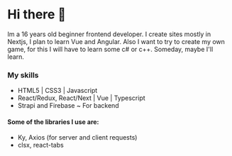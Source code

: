 # Hi there 👋
Im a 16 years old beginner frontend developer. I create sites mostly in Nextjs, I plan to learn Vue and Angular. Also I want to try to create my own game, for this I will have to learn some c# or c++. Someday, maybe I'll learn.

### My skills
- HTML5 | CSS3 | Javascript
- React/Redux, React/Next | Vue | Typescript
- Strapi and Firebase ~ For backend

#### Some of the libraries I use are:
- Ky, Axios (for server and client requests)
- clsx, react-tabs





<!--
**NineSirius/ninesirius** is a ✨ _special_ ✨ repository because its `README.md` (this file) appears on your GitHub profile.

Here are some ideas to get you started:

- 🔭 I’m currently working on ...
- 🌱 I’m currently learning ...
- 👯 I’m looking to collaborate on ...
- 🤔 I’m looking for help with ...
- 💬 Ask me about ...
- 📫 How to reach me: ...
- 😄 Pronouns: ...
- ⚡ Fun fact: ...
-->
